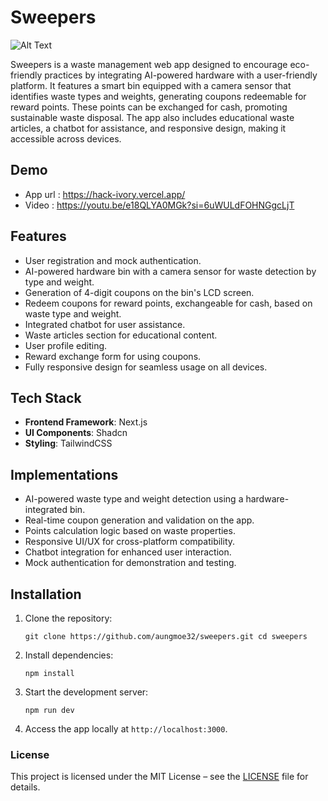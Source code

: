 # Sweepers

![Alt Text](https://raw.githubusercontent.com/aungmoe32/cv/refs/heads/main/images/sweepers.png)

Sweepers is a waste management web app designed to encourage eco-friendly practices by integrating AI-powered hardware with a user-friendly platform. It features a smart bin equipped with a camera sensor that identifies waste types and weights, generating coupons redeemable for reward points. These points can be exchanged for cash, promoting sustainable waste disposal. The app also includes educational waste articles, a chatbot for assistance, and responsive design, making it accessible across devices.

## Demo

- App url : https://hack-ivory.vercel.app/
- Video : https://youtu.be/e18QLYA0MGk?si=6uWULdFOHNGgcLjT

## Features

- User registration and mock authentication.
- AI-powered hardware bin with a camera sensor for waste detection by type and weight.
- Generation of 4-digit coupons on the bin's LCD screen.
- Redeem coupons for reward points, exchangeable for cash, based on waste type and weight.
- Integrated chatbot for user assistance.
- Waste articles section for educational content.
- User profile editing.
- Reward exchange form for using coupons.
- Fully responsive design for seamless usage on all devices.

## Tech Stack

- **Frontend Framework**: Next.js
- **UI Components**: Shadcn
- **Styling**: TailwindCSS

## Implementations

- AI-powered waste type and weight detection using a hardware-integrated bin.
- Real-time coupon generation and validation on the app.
- Points calculation logic based on waste properties.
- Responsive UI/UX for cross-platform compatibility.
- Chatbot integration for enhanced user interaction.
- Mock authentication for demonstration and testing.

## Installation

1.  Clone the repository:

    `git clone https://github.com/aungmoe32/sweepers.git
cd sweepers`

2.  Install dependencies:

    `npm install`

3.  Start the development server:

    `npm run dev`

4.  Access the app locally at `http://localhost:3000`.

### License

This project is licensed under the MIT License – see the [LICENSE](./LICENSE) file for details.
